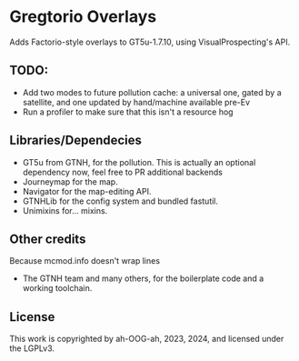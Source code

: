 # Gregtorio Overlays
Adds Factorio-style overlays to GT5u-1.7.10, using VisualProspecting's API.

## TODO:
 - Add two modes to future pollution cache: a universal one, gated by a satellite, and one updated by hand/machine available pre-Ev
 - Run a profiler to make sure that this isn't a resource hog

## Libraries/Dependecies
- GT5u from GTNH, for the pollution. This is actually an optional dependency now, feel free to PR additional backends
- Journeymap for the map.
- Navigator for the map-editing API.
- GTNHLib for the config system and bundled fastutil.
- Unimixins for... mixins.

## Other credits
Because mcmod.info doesn't wrap lines
 - The GTNH team and many others, for the boilerplate code and a working toolchain.

## License
This work is copyrighted by ah-OOG-ah, 2023, 2024, and licensed under the LGPLv3.
